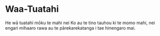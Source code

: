 # Waa-Tuatahi
He wā tuatahi mōku te mahi nei
Ko au te tino tauhou ki te momo mahi, nei engari mihaaro rawa au te pārekarekatanga i tae hinengaro mai. 
